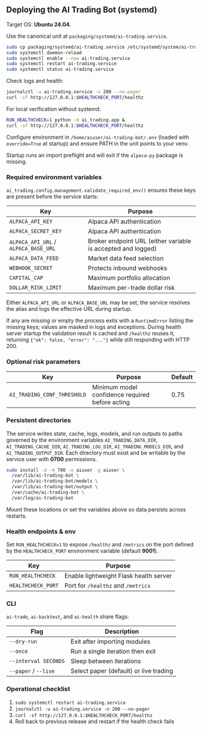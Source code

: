 ## Deploying the AI Trading Bot (systemd)

Target OS: **Ubuntu 24.04**.

Use the canonical unit at `packaging/systemd/ai-trading.service`.

```bash
sudo cp packaging/systemd/ai-trading.service /etc/systemd/system/ai-trading.service
sudo systemctl daemon-reload
sudo systemctl enable --now ai-trading.service
sudo systemctl restart ai-trading.service
sudo systemctl status ai-trading.service
```

Check logs and health:

```bash
journalctl -u ai-trading.service -n 200 --no-pager
curl -sf http://127.0.0.1:$HEALTHCHECK_PORT/healthz
```

For local verification without systemd:

```bash
RUN_HEALTHCHECK=1 python -m ai_trading.app &
curl -sf http://127.0.0.1:$HEALTHCHECK_PORT/healthz
```

Configure environment in `/home/aiuser/ai-trading-bot/.env` (loaded with `override=True` at startup) and ensure PATH in the unit points to your venv.

Startup runs an import preflight and will exit if the `alpaca-py` package is missing.

### Required environment variables

`ai_trading.config.management.validate_required_env()` ensures these keys are
present before the service starts:

| Key | Purpose |
| --- | --- |
| `ALPACA_API_KEY` | Alpaca API authentication |
| `ALPACA_SECRET_KEY` | Alpaca API authentication |
| `ALPACA_API_URL` / `ALPACA_BASE_URL` | Broker endpoint URL (either variable is accepted and logged) |
| `ALPACA_DATA_FEED` | Market data feed selection |
| `WEBHOOK_SECRET` | Protects inbound webhooks |
| `CAPITAL_CAP` | Maximum portfolio allocation |
| `DOLLAR_RISK_LIMIT` | Maximum per-trade dollar risk |

Either `ALPACA_API_URL` or `ALPACA_BASE_URL` may be set; the service resolves the
alias and logs the effective URL during startup.

If any are missing or empty the process exits with a `RuntimeError` listing the
missing keys; values are masked in logs and exceptions. During health server
startup the validation result is cached and `/healthz` reuses it, returning
`{"ok": false, "error": "..."}` while still responding with HTTP 200.

### Optional risk parameters

| Key | Purpose | Default |
| --- | --- | --- |
| `AI_TRADING_CONF_THRESHOLD` | Minimum model confidence required before acting | 0.75 |

### Persistent directories

The service writes state, cache, logs, models, and run outputs to paths governed by the environment variables `AI_TRADING_DATA_DIR`, `AI_TRADING_CACHE_DIR`, `AI_TRADING_LOG_DIR`, `AI_TRADING_MODELS_DIR`, and `AI_TRADING_OUTPUT_DIR`.
Each directory must exist and be writable by the service user with **0700** permissions.

```bash
sudo install -d -m 700 -o aiuser -g aiuser \
  /var/lib/ai-trading-bot \
  /var/lib/ai-trading-bot/models \
  /var/lib/ai-trading-bot/output \
  /var/cache/ai-trading-bot \
  /var/log/ai-trading-bot
```

Mount these locations or set the variables above so data persists across restarts.

### Health endpoints & env

Set `RUN_HEALTHCHECK=1` to expose `/healthz` and `/metrics` on the port defined by the `HEALTHCHECK_PORT` environment variable (default **9001**).

| Key | Purpose |
| --- | --- |
| `RUN_HEALTHCHECK` | Enable lightweight Flask health server |
| `HEALTHCHECK_PORT` | Port for `/healthz` and `/metrics` |

### CLI

`ai-trade`, `ai-backtest`, and `ai-health` share flags:

| Flag | Description |
| ---- | ----------- |
| `--dry-run` | Exit after importing modules |
| `--once` | Run a single iteration then exit |
| `--interval SECONDS` | Sleep between iterations |
| `--paper` / `--live` | Select paper (default) or live trading |

### Operational checklist

1. `sudo systemctl restart ai-trading.service`
2. `journalctl -u ai-trading.service -n 200 --no-pager`
3. `curl -sf http://127.0.0.1:$HEALTHCHECK_PORT/healthz`
4. Roll back to previous release and restart if the health check fails
